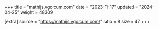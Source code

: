 +++
title = "mathijs.vgorcum.com"
date = "2023-11-17"
updated = "2024-04-25"
weight = 48309

[extra]
source = "https://mathijs.vgorcum.com/"
ratio = 8
size = 47
+++
